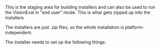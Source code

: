 This is the staging area for building installers and can also be used
to run the VisionEval in "end user" mode. This is what gets zipped up
into the installers.

The installers are just .zip files, so the whole installation is
platform-independent.

The installer needs to set up the following things:

